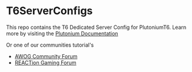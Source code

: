 # T6ServerConfigs
This repo contains the T6 Dedicated Server Config for PlutoniumT6. Learn more by visiting the [Plutonium Documentation](https://plutonium.pw/docs/server/t6/setting-up-a-server/)

Or one of our communities tutorial's
* [AWOG Community Forum](https://forum.awog.at/topic/32/)
* [REACTion Gaming Forum](https://reactiongaming.us/community/threads/how-to-setup-your-dedicated-server-for-plutot6.1358/)
